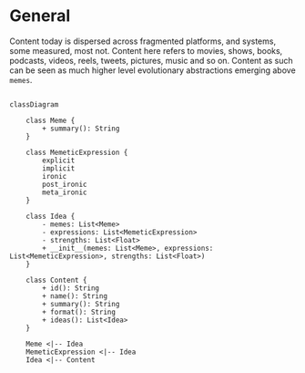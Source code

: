 # General

Content today is dispersed across fragmented platforms, and systems, some measured, most not.  Content here refers to movies, shows, books, podcasts, videos, reels, tweets, pictures, music and so on. Content as such can be seen as much higher level evolutionary abstractions emerging above  `memes`.  

```mermaid

classDiagram

    class Meme {
        + summary(): String
    }

    class MemeticExpression {
        explicit
        implicit
        ironic
        post_ironic
        meta_ironic
    }

    class Idea {
        - memes: List<Meme>
        - expressions: List<MemeticExpression>
        - strengths: List<Float>
        + __init__(memes: List<Meme>, expressions: List<MemeticExpression>, strengths: List<Float>)
    }

    class Content {
        + id(): String
        + name(): String
        + summary(): String
        + format(): String
        + ideas(): List<Idea>
    }

    Meme <|-- Idea
    MemeticExpression <|-- Idea
    Idea <|-- Content

```